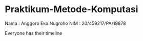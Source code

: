 # Praktikum-Metode-Komputasi

Nama : Anggoro Eko Nugroho
NIM  : 20/459217/PA/19878

Everyone has their timeline
